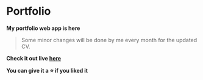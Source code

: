 # Portfolio 
__My portfolio web app is here__  

> Some minor changes will be done by me every month for the updated CV.  

__Check it out live [here](https://portfolio-nitin.netlify.app/)__

__You can give it a :star: if you liked it__
